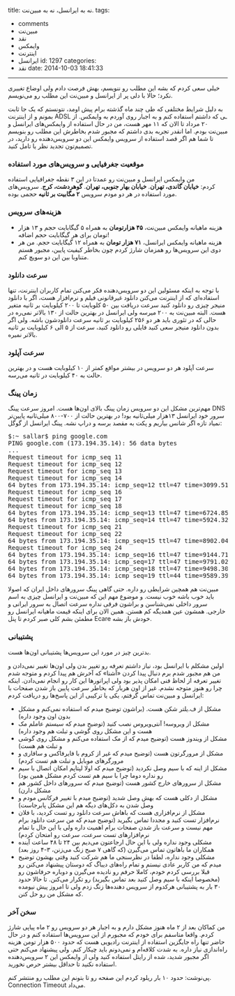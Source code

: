 title: نه به ایرانسل، نه به مبین‌نت.
tags:
  - comments
  - مبین‌نت
  - نقد
  - وایمکس
  - اینترنت
  - ایرانسل
id: 1297
categories:
  - نقد
date: 2014-10-03 18:41:33
---

خیلی سعی کردم که بشه این مطلب رو ننویسم، بهش فرصت دادم ولی اوضاع تغییری نکرد؛ حالا با دلی پر از ایرانسل و مبین‌نت این مطلب رو می‌نویسم.

به دلیل شرایط مختلفی که طی چند ماه گذشته برام پیش اومد، نتونستم که یک جا ثابت بمونم و از اینترنت ADSL ـی که داشتم استفاده کنم و به اجبار روی آوردم به وایمکس. از ۲۰ مرداد تا الان که ۱۱ مهر هست، من در حال استفاده از وایمکس‌های ایرانسل و مبین‌نت بودم. اما انقدر تجربه بدی داشتم که مجبور شدم بخاطرش این مطلب رو بنویسم تا شما هم اگر قصد استفاده از سرویس وایمکس این دو سرویس‌دهنده رو دارید، در تصمیم‌تون تجدید نظر یا تامل کنید.

<!--more-->

### موقعیت جغرفیایی و سرویس‌های مورد استفاده

من وایمکس ایرانسل و مبین‌نت رو عمدتا در این ۳ نقطه جغرافیایی استفاده کردم: **خیابان گاندی، تهران**. **خیابان بهار جنوبی، تهران**. **گوهردشت، کرج**. سرویس‌های مورد استفاده در هر دو مودم سرویس **۲ مگابیت بر ثانیه** حجمی بوده.

### هزینه‌های سرویس

*   هزینه ماهیانه وایمکس مبین‌نت، **۴۵ هزارتومان** به همراه ۵ گیگابایت حجم و ۱۳ هزار تومان برای هر گیگابایت حجم اضافه!
*   هزینه ماهیانه وایمکس ایرانسل، **۷۱ هزار تومان** به همراه ۱۲ گیگابایت حجم.
من هر دوی این سرویس‌ها رو همزمان شارژ کردم چون بخاطر کیفیت پایین، مجبور هستم متناوبا بین این دو سویچ کنم.

### سرعت دانلود

با توجه به اینکه مسئولین این دو سرویس‌دهنده فکر می‌کنن تمام کاربران اینترنت، تنها استفاده‌ای که از اینترنت می‌کنن دانلود غیرقانونی فیلم و نرم‌افزار هست، اگر با دانلود منیجر چیزی رو دانلود کنید سرعت دریافت بین ۵۰ کلوبایت تا ۲۰۰ کیلوبایت بر ثانیه متغیر هست. البته مبین‌نت به ۲۰۰ میرسه ولی ایرانسل در بهترین حالت از ۱۳۰ بالاتر نمی‌ره در حالی که در تئوری باید هر دو ۲۵۶ کیلوبایت بر ثانیه سرعت دانلودشون باشه. ولی اگر بدون دانلود منیجر سعی کنید فایلی رو دانلود کنید، سرعت از ۵ الی ۶ کیلوبایت بر ثانیه بالاتر نمیره.

### سرعت آپلود

سرعت آپلود هر دو سرویس در بیشتر مواقع کمتر از ۱۰ کیلوبایت هست و در بهترین حالت به ۴۰ کیلوبایت در ثانیه می‌رسه.

### زمان پینگ

مهم‌ترین مشکل این دو سرویس زمان پینگ بالای اون‌ها هست. امروز سرعت پینگ DNS سرور خود ایرانسل ۱۳هزار میلی‌ثانیه بود! در بهترین حالت از ۷۰۰-۸۰۰ میلی‌ثانیه پایین‌تر نمیاد تازه اگر شانس بیاریم و پکت به مقصد برسه و دراپ نشه. پینگ ایرانسل از گوگل:
<pre lang="bash">$:~ sallar$ ping google.com
PING google.com (173.194.35.14): 56 data bytes
...
Request timeout for icmp_seq 11
Request timeout for icmp_seq 12
Request timeout for icmp_seq 13
Request timeout for icmp_seq 14
64 bytes from 173.194.35.14: icmp_seq=12 ttl=47 time=3099.515 ms
Request timeout for icmp_seq 16
Request timeout for icmp_seq 17
Request timeout for icmp_seq 18
64 bytes from 173.194.35.14: icmp_seq=13 ttl=47 time=6724.858 ms
64 bytes from 173.194.35.14: icmp_seq=14 ttl=47 time=5924.321 ms
Request timeout for icmp_seq 21
Request timeout for icmp_seq 22
64 bytes from 173.194.35.14: icmp_seq=15 ttl=47 time=8902.048 ms
Request timeout for icmp_seq 24
64 bytes from 173.194.35.14: icmp_seq=16 ttl=47 time=9144.711 ms
64 bytes from 173.194.35.14: icmp_seq=17 ttl=47 time=9791.023 ms
64 bytes from 173.194.35.14: icmp_seq=18 ttl=47 time=9498.300 ms
64 bytes from 173.194.35.14: icmp_seq=19 ttl=44 time=9589.393 ms
</pre>
مبین‌نت هم همچین شرایطی رو داره. حتی گاهی پینگ سرورهای داخل ایران که اصولا باید خوب باشه خوب نیست. و موضوع مهم این که مبین‌نت و ایرانسل چیزی به اسم سرور داخلی نمی‌شناسن و براشون فرقی نداره سرعت اتصال به سرور ایرانی و خارجی. همشون عین همدیگه کم هستن. همین الان برای اینکه قیمت ماهیانه ایرانسل رو مطمئن بشم کلی صبر کردم تا پنل Ecare خودش باز بشه.

### پشتیبانی

بدترین چیز در مورد این سرویس‌ها پشتیبانی اون‌ها هست.

اولین مشکلم با ایرانسل بود، نیاز داشتم تعرفه رو تغییر بدن ولی اون‌ها تغییر نمی‌دادن و من هم مجبور شدم برم دنبال پیدا کردن «آشنا» که آخرش هم پیدا کردم و متوجه شدم تغییر تعرفه از لحاظ فنی امکان پذیر بود ولی اپراتورها این کار رو انجام نمی‌دادن. اینکه چرا رو هنوز متوجه نشدم. غیر از اون هربار که بخاطر سرعت پایین باز شدن صفحات با ایرانسل و مبین‌نت تماس گرفتم، یکی یا ترکیبی از این پاسخ‌ها رو دریافت کردم:

*   مشکل از ف.یلتر شکن هست. (براشون توضیح میدم که استفاده نمی‌کنم و مشکل بدون اون وجود داره)
*   مشکل از ویروسه! آنتی‌ویروس نصب کنید (توضیح میدم که سیستم عاملم مک هست و این مشکل روی گوشی و تبلت هم وجود داره)
*   مشکل از ویندوز هست (توضیح میدم که از مک استفاده می‌کنم و مشکل روی گوشی و تبلت هم هست)
*   مشکل از مرورگرتون هست (توضیح میدم که غیر از کروم با فایرفاکس و سافاری و مرورگرهای موبایل و تبلت هم تست کردم)
*   مشکل از اینه که با سیم وصل نکردید (توضیح میدم که اولا لپتاپم امکان اتصال با سیم رو نداره دوما چرا با سیم هم تست کردم مشکل همین بود)
*   مشکل از سرورهای خارج کشور هست (توضیح میدم که سرورهای داخل کشور هم مشکل دارن)
*   مشکل از دکلی هست که بهش وصل شدید (توضیح میدم با تغییر فرکانس مودم و وصل شدن به دکل‌های دیگه هم این مشکل پابرجاست)
*   مشکل از نرم‌افزاری هست که باهاش سرعت دانلود رو تست کردید، با فلان نرم‌افزار تست کنید و مجددا تماس بگیرید (توضیح میدم که من سرعت دانلود برام مهم نیست و سرعت باز شدن صفحات برام اهمیت داره ولی با این حال با تمام نرم‌افزارهای تست سرعت، سرعت رو امتحان کردم)
*   مشکلی وجود نداره ولی با این حال ارجاعتون می‌دیم بین ۲۴ تا ۴۸ ساعت آینده همکاران ما باهاتون تماس می‌گیرن (که گاهی ۷ صبح زنگ می‌زنن، ۳-۴ روز بعد)
*   مشکلی وجود نداره، لطفا در نظرسنجی ما هم شرکت کنید
وقتی بهشون توضیح میدم که من کاربر عادی نیستم و تمام راه‌های دیباگ که دوستان پیشنهاد می‌کنن رو قبلا بررسی کردم خودم، کاملا حرفم رو نادیده می‌گیرن و دوباره حرفاشون رو (مخصوصا اینکه با سیم وصل کنید بعد تماس بگیرید) رو تکرار می‌کنن. تا حالا حدود ۳۰ بار به پشتیبانی هرکدوم از سرویس دهنده‌ها زنگ زدم ولی تا امروز پیش نیومده که مشکل من رو حل کنن.

### سخن آخر

من کماکان بعد از ۲ ماه هنوز مشکل دارم و به اجبار هر دو سرویس رو ۲ ماه پیاپی شارژ کردم. واقعا متاسفم برای خودم که مجبورم از این سرویس‌ها استفاده کنم و در حال حاضر تنها راه جایگزین استفاده از اینترنت رادیویی هست که حدود ۵۰۰ هزار تومن هزینه راه‌اندازی نیاز داره. به شدت کلافه‌ام و نمی‌دونم باید چیکار کنم. ولی پیشنهاد می‌کنم حتی اگر مجبور شدید، شده از رایتل استفاده کنید ولی از وایمکس این ۲ سرویس‌دهنده استفاده نکنید تا حداقل بیشتر حرص نخورید.

پی‌نوشت: حدود ۱۰ بار ریلود کردم این صفحه رو تا بتونم این مطلب رو منتشر کنم. Connection Timeout می‌داد.